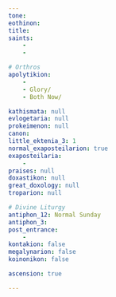 ```yaml
---
tone: 
eothinon: 
title: 
saints:
    - 
    - 

# Orthros
apolytikion:
    - 
    - Glory/
    - Both Now/

kathismata: null
evlogetaria: null
prokeimenon: null
canon:
little_ektenia_3: 1
normal_exaposteilarion: true
exaposteilaria:
    - 
praises: null
doxastikon: null
great_doxology: null
troparion: null

# Divine Liturgy
antiphon_12: Normal Sunday
antiphon_3: 
post_entrance:
    - 
kontakion: false
megalynarion: false
koinonikon: false

ascension: true

---
```


